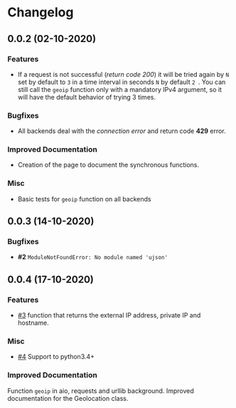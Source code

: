 # Changelog

## 0.0.2 (02-10-2020)

### Features

* If a request is not successful (*return code 200*) it will be
tried again by ``N`` set by default to ``3`` in a time interval
in seconds ``N`` by default ``2 ``.
You can still call the ``geoip`` function only with a mandatory
IPv4 argument, so it will have the default behavior of trying 3 times.

### Bugfixes

* All backends deal with the *connection error* and return code **429** error.

### Improved Documentation

* Creation of the page to document the synchronous functions.

### Misc

* Basic tests for ``geoip`` function on all backends

## 0.0.3 (14-10-2020)

### Bugfixes

* **#2** ``ModuleNotFoundError: No module named 'ujson'``

## 0.0.4 (17-10-2020)

### Features

* [#3](https://github.com/py-paulo/aiogeoip/issues/3) function that returns the external IP address, private IP and hostname.

### Misc

* [#4](https://github.com/py-paulo/aiogeoip/issues/3) Support to python3.4+

### Improved Documentation

Function ``geoip`` in aio, requests and urllib background. Improved documentation for the Geolocation class.